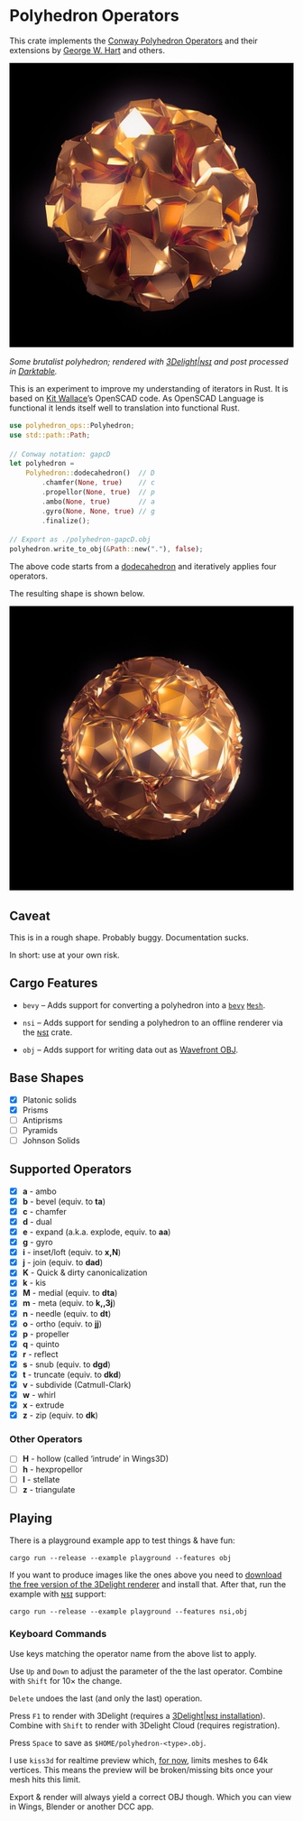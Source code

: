 # Polyhedron Operators

This crate implements the [Conway Polyhedron
Operators](http://en.wikipedia.org/wiki/Conway_polyhedron_notation)
and their extensions by [George W. Hart](http://www.georgehart.com/)
and others.

![Some brutalist Polyhedron, rendered with 3Delight|ɴsɪ](polyhedron.jpg)

*Some brutalist polyhedron; rendered with
[3Delight|ɴsɪ](https://www.3delight.com) and post processed in
[Darktable](https://www.darktable.org/).*

This is an experiment to improve my understanding of iterators in Rust.
It is based on [Kit Wallace](http://kitwallace.tumblr.com/tagged/conway)’s
OpenSCAD code. As OpenSCAD Language is functional it lends itself well to
translation into functional Rust.

```rust
use polyhedron_ops::Polyhedron;
use std::path::Path;

// Conway notation: gapcD
let polyhedron =
    Polyhedron::dodecahedron()  // D
        .chamfer(None, true)    // c
        .propellor(None, true)  // p
        .ambo(None, true)       // a
        .gyro(None, None, true) // g
        .finalize();

// Export as ./polyhedron-gapcD.obj
polyhedron.write_to_obj(&Path::new("."), false);
```

The above code starts from a
[dodecahedron](https://en.wikipedia.org/wiki/Dodecahedron) and
iteratively applies four operators.

The resulting shape is shown below.

![A polyhedron](gapcD.jpg)

## Caveat

This is in a rough shape. Probably buggy. Documentation sucks.

In short: use at your own risk.

## Cargo Features

* `bevy` – Adds support for converting a polyhedron into a
           [`bevy`](https://bevyengine.org/)
           [`Mesh`](https://docs.rs/bevy/latest/bevy/render/mesh/struct.Mesh.html).

* `nsi`  – Adds support for sending a polyhedron to an offline renderer
           via the [ɴsɪ](https://crates.io/crates/nsi/) crate.

* `obj`  – Adds support for writing data out as
           [Wavefront OBJ](https://en.wikipedia.org/wiki/Wavefront_.obj_file).

## Base Shapes

* [x] Platonic solids
* [x] Prisms
* [ ] Antiprisms
* [ ] Pyramids
* [ ] Johnson Solids

## Supported Operators

* [x] **a** - ambo
* [x] **b** - bevel (equiv. to **ta**)
* [x] **c** - chamfer
* [x] **d** - dual
* [x] **e** - expand (a.k.a. explode, equiv. to **aa**)
* [x] **g** - gyro
* [x] **i** - inset/loft (equiv. to **x,N**)
* [x] **j** - join (equiv. to **dad**)
* [x] **K** - Quick & dirty canonicalization
* [x] **k** - kis
* [x] **M** - medial (equiv. to **dta**)
* [x] **m** - meta (equiv. to **k,,3j**)
* [x] **n** - needle (equiv. to **dt**)
* [x] **o** - ortho (equiv. to **jj**)
* [x] **p** - propeller
* [x] **q** - quinto
* [x] **r** - reflect
* [x] **s** - snub (equiv. to **dgd**)
* [x] **t** - truncate (equiv. to **dkd**)
* [x] **v** - subdivide (Catmull-Clark)
* [x] **w** - whirl
* [x] **x** - extrude
* [x] **z** - zip (equiv. to **dk**)

### Other Operators

* [ ] **H** - hollow (called ‘intrude’ in Wings3D)
* [ ] **h** - hexpropellor
* [ ] **l** - stellate
* [ ] **z** - triangulate

## Playing

There is a playground example app to test things & have fun:

```text
cargo run --release --example playground --features obj
```

If you want to produce images like the ones above you need to
[download the free version of the 3Delight renderer](https://www.3delight.com/download)
and install that. After that, run the example with
[ɴsɪ](https://crates.io/crates/nsi/) support:

```text
cargo run --release --example playground --features nsi,obj
```

### Keyboard Commands

Use keys matching the operator name from the above list to apply.

Use `Up` and `Down` to adjust the parameter of the the last operator.
Combine with `Shift` for 10× the change.

`Delete` undoes the last (and only the last) operation.

Press `F1` to render with 3Delight (requires a [3Delight|ɴsɪ
installation](https://www.3delight.com/download)).
Combine with `Shift` to render with 3Delight Cloud (requires registration).

Press `Space` to save as `$HOME/polyhedron-<type>.obj`.

I use `kiss3d` for realtime preview which, [for now](https://github.com/sebcrozet/kiss3d/issues/263),
limits meshes to 64k vertices. This means the preview will be broken/missing bits
once your mesh hits this limit.

Export & render will always yield a correct OBJ though. Which you can
view in Wings, Blender or another DCC app.
